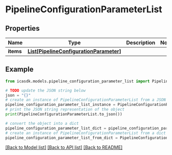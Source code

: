 # PipelineConfigurationParameterList


## Properties

Name | Type | Description | Notes
------------ | ------------- | ------------- | -------------
**items** | [**List[PipelineConfigurationParameter]**](PipelineConfigurationParameter.md) |  | 

## Example

```python
from icasdk.models.pipeline_configuration_parameter_list import PipelineConfigurationParameterList

# TODO update the JSON string below
json = "{}"
# create an instance of PipelineConfigurationParameterList from a JSON string
pipeline_configuration_parameter_list_instance = PipelineConfigurationParameterList.from_json(json)
# print the JSON string representation of the object
print(PipelineConfigurationParameterList.to_json())

# convert the object into a dict
pipeline_configuration_parameter_list_dict = pipeline_configuration_parameter_list_instance.to_dict()
# create an instance of PipelineConfigurationParameterList from a dict
pipeline_configuration_parameter_list_from_dict = PipelineConfigurationParameterList.from_dict(pipeline_configuration_parameter_list_dict)
```
[[Back to Model list]](../README.md#documentation-for-models) [[Back to API list]](../README.md#documentation-for-api-endpoints) [[Back to README]](../README.md)


